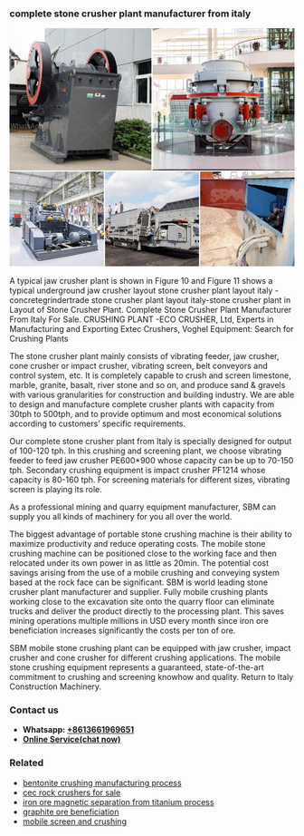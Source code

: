 <h3>complete stone crusher plant manufacturer from italy</h3><img src='1702260121.jpg' alt=''><p>A typical jaw crusher plant is shown in Figure 10 and Figure 11 shows a typical underground jaw crusher layout stone crusher plant layout italy -concretegrindertrade stone crusher plant layout italy-stone crusher plant in Layout of Stone Crusher Plant. Complete Stone Crusher Plant Manufacturer From Italy For Sale. CRUSHING PLANT -ECO CRUSHER, Ltd, Experts in Manufacturing and Exporting Extec Crushers, Voghel Equipment: Search for Crushing Plants</p><p>The stone crusher plant mainly consists of vibrating feeder, jaw crusher, cone crusher or impact crusher, vibrating screen, belt conveyors and control system, etc. It is completely capable to crush and screen limestone, marble, granite, basalt, river stone and so on, and produce sand & gravels with various granularities for construction and building industry. We are able to design and manufacture complete crusher plants with capacity from 30tph to 500tph, and to provide optimum and most economical solutions according to customers’ specific requirements.</p><p>Our complete stone crusher plant from Italy is specially designed for output of 100-120 tph. In this crushing and screening plant, we choose vibrating feeder to feed jaw crusher PE600*900 whose capacity can be up to 70-150 tph. Secondary crushing equipment is impact crusher PF1214 whose capacity is 80-160 tph. For screening materials for different sizes, vibrating screen is playing its role.</p><p>As a professional mining and quarry equipment manufacturer, SBM can supply you all kinds of machinery for you all over the world.</p><p>The biggest advantage of portable stone crushing machine is their ability to maximize productivity and reduce operating costs. The mobile stone crushing machine can be positioned close to the working face and then relocated under its own power in as little as 20min. The potential cost savings arising from the use of a mobile crushing and conveying system based at the rock face can be significant. SBM is world leading stone crusher plant manufacturer and supplier. Fully mobile crushing plants working close to the excavation site onto the quarry floor can eliminate trucks and deliver the product directly to the processing plant. This saves mining operations multiple millions in USD every month since iron ore beneficiation increases significantly the costs per ton of ore.</p><p>SBM mobile stone crushing plant can be equipped with jaw crusher, impact crusher and cone crusher for different crushing applications. The mobile stone crushing equipment represents a guaranteed, state-of-the-art commitment to crushing and screening knowhow and quality. Return to Italy Construction Machinery.</p><h3>Contact us</h3><ul><li><strong>Whatsapp:&nbsp;<a href="https://wa.me/8613661969651">+8613661969651</a></strong></li><li><a href="https://swt.shibang-china.com/?git&amp;zhl&amp;complete stone crusher plant manufacturer from italy"><strong>Online Service(chat now)</strong></a></li></ul><h3>Related</h3><ul><li><a href='bentonite crushing manufacturing process.md'>bentonite crushing manufacturing process</a></li><li><a href='cec rock crushers for sale.md'>cec rock crushers for sale</a></li><li><a href='iron ore magnetic separation from titanium process.md'>iron ore magnetic separation from titanium process</a></li><li><a href='graphite ore beneficiation.md'>graphite ore beneficiation</a></li><li><a href='mobile screen and crushing.md'>mobile screen and crushing</a></li></ul>